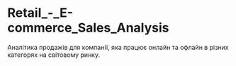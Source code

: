 # Retail_-_E-commerce_Sales_Analysis
Аналітика продажів для компанії, яка працює онлайн та офлайн в різних категорях на світовому ринку.
